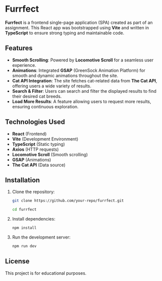 # Furrfect

**Furrfect** is a frontend single-page application (SPA) created as part of an assignment. This React app was bootstrapped using **Vite** and written in **TypeScript** to ensure strong typing and maintainable code.

## Features

- **Smooth Scrolling**: Powered by **Locomotive Scroll** for a seamless user experience.
- **Animations**: Integrated **GSAP** (GreenSock Animation Platform) for smooth and dynamic animations throughout the site.
- **Cat API Integration**: The site fetches cat-related data from **The Cat API**, offering users a wide variety of results.
- **Search & Filter**: Users can search and filter the displayed results to find their desired cat breeds.
- **Load More Results**: A feature allowing users to request more results, ensuring continuous exploration.

## Technologies Used

- **React** (Frontend)
- **Vite** (Development Environment)
- **TypeScript** (Static typing)
- **Axios** (HTTP requests)
- **Locomotive Scroll** (Smooth scrolling)
- **GSAP** (Animations)
- **The Cat API** (Data source)

## Installation

1. Clone the repository:
   ```bash
   git clone https://github.com/your-repo/furrfect.git

   cd furrfect
   ```

2. Install dependencies:
   ```bash
   npm install
   ```

3. Run the development server:
   ```bash
   npm run dev
   ```

## License

This project is for educational purposes.
